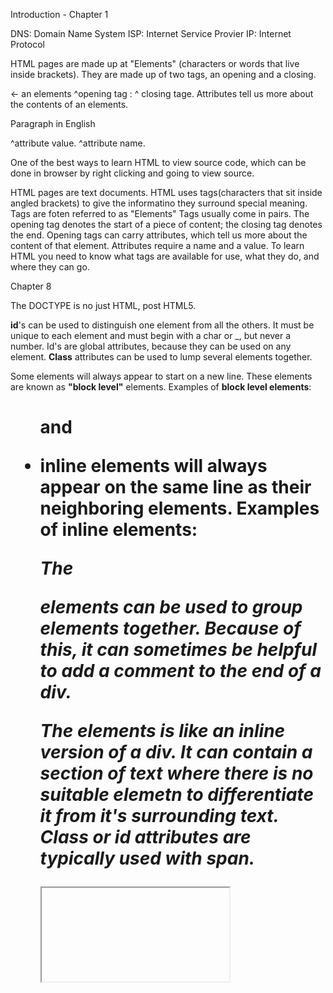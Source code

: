 Introduction - Chapter 1

DNS: Domain Name System
ISP: Internet Service Provier
IP: Internet Protocol

HTML pages are made up at "Elements" (characters or words that live inside brackets). They are made up of two tags, an opening and a closing.
<p>            </p> <- an elements
^opening tag : ^ closing tage.
Attributes tell us more about the contents of an elements.

<p lang="en-us"> Paragraph in English</p>
           ^attribute value.
    ^attribute name.

One of the best ways to learn HTML to view source code, which can be done in browser by right clicking and going to view source.

HTML pages are text documents.
HTML uses tags(characters that sit inside angled brackets) to give the informatino they surround special meaning.
Tags are foten referred to as "Elements"
Tags usually come in pairs. The opening tag denotes the start of a piece of content; the closing tag denotes the end.
Opening tags can carry attributes, which tell us more about the content of that element.
Attributes require a name and a value.
To learn HTML you need to know what tags are available for use, what they do, and where they can go.

Chapter 8

The DOCTYPE is no just HTML, post HTML5.
<!-- this is how you make a comment in HTML -->
**id**'s can be used to distinguish one element from all the others. It must be unique to each element and must begin with a char or _, but never a number.
Id's are global attributes, because they can be used on any element.
**Class** attributes can be used to lump several elements together.

Some elements will always appear to start on a new line. These elements are known as **"block level"** elements.
Examples of **block level elements**: <h1> <p> <ul> and <li>

**inline** elements will always appear on the same line as their neighboring elements.
Examples of **inline** elements: <a> <b> <em> <img>

The **<div>** elements can be used to group elements together. Because of this, it can sometimes be helpful to add a comment to the end of a div.

The **<span>** elements is like an inline version of a div. It can contain a section of text where there is no suitable elemetn to differentiate it from it's surrounding text.
**Class** or **id** attributes are typically used with span.

**<iframe>** is a little window inside the page. It's used to embed (think google maps page, where the map is embedded into the page).
**iframe attributes**
src: specifies the URL of the page to show in the frame.
height: height of iframe in pixels.
width: wide of irame in pixels.
seamless: applied to iframe where scrollbars are not desired. It does not need a value, but is often given a value of "seamless".

**<meta>** elements live inside the head. It contains information about the web page. The most common attributes in meta are **name** and **content**

Pre-defined values of **name**
**description**: Contains a description of the page. May be visible in search results. Maximum of 155 chars.
**keywords**:  list of coma seperated keywords that users might use to find the page.
**robots**: Indicates whether search engines should add this page to their search results. **noindex** is used in content to note if page should not appear in searches. **nofollow** is used to note that the page should appear in searches but the links within the page should not.

The **http-equiv** and **content** also appear as pairs. 
Pre-defined values of **http-equiv**
**author**: the author of the page.
**pragma**: Prevents broswer from caching the page.
**expires**: Because browsers often cache pages, the **expires** value indicates when the page should no longer be cached.
**expires format**: content="Fri, 04, Apr 2014 23:59:59 GMT"

Escape Characters (full list on pg194)
<: &lt: &#60
>: &gt: &#62
&: &amp: &#38
": &quot: &#34

DOCTYPES tell browser which version of HTML you are using.

You can add comments to your code between <!-- and --> markers.

The id and class attributes allow you to indentify particular elements.

The <div> and <span> elements allow you to group block-level and inline elements together.

<iframes> cut windows into your web pages through which other pages can e displayed.

The <meta> tag allows  you to supply all kinds of informatino about your web page.

Escape charactes are used to include special characters in  your pages such as <, >, and copyright.